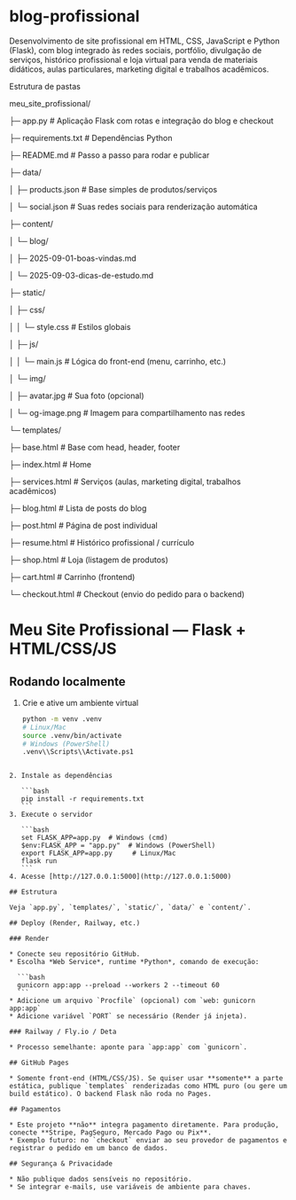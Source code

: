 # blog-profissional
Desenvolvimento de site profissional em HTML, CSS, JavaScript e Python (Flask), com blog integrado às redes sociais, portfólio, divulgação de serviços, histórico profissional e loja virtual para venda de materiais didáticos, aulas particulares, marketing digital e trabalhos acadêmicos.

Estrutura de pastas

meu_site_profissional/

├─ app.py                      # Aplicação Flask com rotas e integração do blog e checkout

├─ requirements.txt            # Dependências Python

├─ README.md                   # Passo a passo para rodar e publicar

├─ data/

│  ├─ products.json            # Base simples de produtos/serviços

│  └─ social.json              # Suas redes sociais para renderização automática

├─ content/

│  └─ blog/

│     ├─ 2025-09-01-boas-vindas.md

│     └─ 2025-09-03-dicas-de-estudo.md

├─ static/

│  ├─ css/

│  │  └─ style.css            # Estilos globais

│  ├─ js/

│  │  └─ main.js              # Lógica do front-end (menu, carrinho, etc.)

│  └─ img/

│     ├─ avatar.jpg           # Sua foto (opcional)

│     └─ og-image.png         # Imagem para compartilhamento nas redes

└─ templates/

   ├─ base.html                # Base com head, header, footer
   
   ├─ index.html               # Home
   
   ├─ services.html            # Serviços (aulas, marketing digital, trabalhos acadêmicos)
   
   ├─ blog.html                # Lista de posts do blog
   
   ├─ post.html                # Página de post individual
   
   ├─ resume.html              # Histórico profissional / currículo
   
   ├─ shop.html                # Loja (listagem de produtos)
   
   ├─ cart.html                # Carrinho (frontend)
   
   └─ checkout.html            # Checkout (envio do pedido para o backend)

# Meu Site Profissional — Flask + HTML/CSS/JS

## Rodando localmente

1. Crie e ative um ambiente virtual
   ```bash
   python -m venv .venv
   # Linux/Mac
   source .venv/bin/activate
   # Windows (PowerShell)
   .venv\\Scripts\\Activate.ps1
````

2. Instale as dependências

   ```bash
   pip install -r requirements.txt
   ```
3. Execute o servidor

   ```bash
   set FLASK_APP=app.py  # Windows (cmd)
   $env:FLASK_APP = "app.py"  # Windows (PowerShell)
   export FLASK_APP=app.py     # Linux/Mac
   flask run
   ```
4. Acesse [http://127.0.0.1:5000](http://127.0.0.1:5000)

## Estrutura

Veja `app.py`, `templates/`, `static/`, `data/` e `content/`.

## Deploy (Render, Railway, etc.)

### Render

* Conecte seu repositório GitHub.
* Escolha *Web Service*, runtime *Python*, comando de execução:

  ```bash
  gunicorn app:app --preload --workers 2 --timeout 60
  ```
* Adicione um arquivo `Procfile` (opcional) com `web: gunicorn app:app`
* Adicione variável `PORT` se necessário (Render já injeta).

### Railway / Fly.io / Deta

* Processo semelhante: aponte para `app:app` com `gunicorn`.

## GitHub Pages

* Somente front-end (HTML/CSS/JS). Se quiser usar **somente** a parte estática, publique `templates` renderizadas como HTML puro (ou gere um build estático). O backend Flask não roda no Pages.

## Pagamentos

* Este projeto **não** integra pagamento diretamente. Para produção, conecte **Stripe, PagSeguro, Mercado Pago ou Pix**.
* Exemplo futuro: no `checkout` enviar ao seu provedor de pagamentos e registrar o pedido em um banco de dados.

## Segurança & Privacidade

* Não publique dados sensíveis no repositório.
* Se integrar e-mails, use variáveis de ambiente para chaves.

